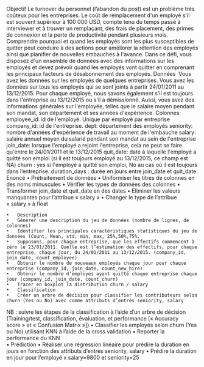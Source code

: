 Objectif 
Le turnover du personnel (l’abandon du post) est un problème très coûteux pour les entreprises. Le coût de remplacement d'un employé s'il est souvent supérieur à 100 000 USD, compte tenu du temps passé à interviewer et à trouver un remplaçant, des frais de placement, des primes de connexion et la perte de productivité pendant plusieurs mois. 
Comprendre pourquoi et quand les employés sont les plus susceptibles de quitter peut conduire à des actions pour améliorer la rétention des employés ainsi que planifier de nouvelles embauches à l'avance.
Dans ce défi, vous disposez d'un ensemble de données avec des informations sur les employés et devez prévoir quand les employés vont quitter en comprenant les principaux facteurs de désabonnement des employés.
Données 
Vous avez les données sur les employés de quelques entreprises. Vous avez les données sur tous les employés qui se sont joints à partir 24/01/2011 au 13/12/2015. Pour chaque employé, nous savons également s'il est toujours dans l'entreprise au 13/12/2015 ou s'il a démissionné. Aussi, vous avez des informations générales sur l'employée, telles que le salaire moyen pendant son mandat, son département et ses années d'expérience. 
Colonnes:
employee_id: id de l'employé. Unique par employé par entreprise
company_id: id de l'entreprise.
dept: département des employés
seniority: nombre d'années d'expérience de travail au moment de l'embauche
salary: salaire annuel moyen du salarié pendant son mandat au sein de l'entreprise
join_date: lorsque l'employé a rejoint l'entreprise, cela ne peut se faire qu'entre le 24/01/2011 et le 13/12/2015
quit_date: date à laquelle l'employé a quitté son emploi (si il est toujours employé au 13/12/2015, ce champ est NA)
churn : yes si l'employé a quitté son emploi, No au cas où il est toujours dans l’entreprise.
duration_days : durée en jours entre join_date et quit_date 
Enoncé 
	•	Prétraitement de données
	•	Uniformiser les titres de colonnes en des noms minuscules 
	•	Vérifier les types de données des colonnes
	•	Transformer join_date et quit_date en des dates
	•	Eliminer les valeurs manquantes pour l’attribue « salary »
	•	Changer le type de l’attribue « salary » à float

	•	Description
	•	Générer une description du jeu de données (nombre de lignes, de colonnes)
	•	Identifier les principales caractéristiques statistiques du jeu de données (Count, Mean, std, min, max, 25%,50%,75%.
	•	Supposons, pour chaque entreprise, que les effectifs commencent à zéro le 23/01/2011. Quelle est l’estimation des effectifs, pour chaque entreprise, chaque jour, du 24/01/2011 au 13/12/2015. (company_id, join_date, count_employee)
	•	Obtenir le nombre de nouveaux employés chaque jour pour chaque entreprise (company_id, join_date, count_new_hire)
	•	Obtenir le nombre d’employés ayant quitté chaque entreprise chaque jour (company_id, join_date, count_churn)
	•	Tracer en boxplot la distribution churn / salary
	•	Classification 
	•	Créer un arbre de décision pour classifier les contributeurs selon churn (Yes ou No) avec comme attributs d’entrés seniority, salary
NB : suivre les étapes de la classification à l’aide d’un arbre de décision (Training/test, classification, évaluation, et performance [« Accuracy score » et « Confusion Matrix »]) 
	•	Classifier les employés selon churn (Yes ou No) utilisant KNN à l’aide de la cross validation 
	•	Reporter la performance du KNN  
	•	Prédiction 
	•	Réaliser une régression linéaire pour prédire la duration en jours en fonction des attributs d’entrés seniority, salary
	•	Prédire la duration en jour pour l’employé x salary=9800 et seniority=25
